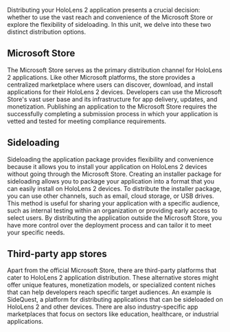Distributing your HoloLens 2 application presents a crucial decision: whether to use the vast reach and convenience of the Microsoft Store or explore the flexibility of sideloading. In this unit, we delve into these two distinct distribution options.

## Microsoft Store

The Microsoft Store serves as the primary distribution channel for HoloLens 2 applications. Like other Microsoft platforms, the store provides a centralized marketplace where users can discover, download, and install applications for their HoloLens 2 devices. Developers can use the Microsoft Store's vast user base and its infrastructure for app delivery, updates, and monetization. Publishing an application to the Microsoft Store requires the successfully completing a submission process in which your application is vetted and tested for meeting compliance requirements.

## Sideloading

Sideloading the application package provides flexibility and convenience because it allows you to install your application on HoloLens 2 devices without going through the Microsoft Store. Creating an installer package for sideloading allows you to package your application into a format that you can easily install on HoloLens 2 devices. To distribute the installer package, you can use other channels, such as email, cloud storage, or USB drives. This method is useful for sharing your application with a specific audience, such as internal testing within an organization or providing early access to select users. By distributing the application outside the Microsoft Store, you have more control over the deployment process and can tailor it to meet your specific needs.

## Third-party app stores

Apart from the official Microsoft Store, there are third-party platforms that cater to HoloLens 2 application distribution. These alternative stores might offer unique features, monetization models, or specialized content niches that can help developers reach specific target audiences. An example is SideQuest, a platform for distributing applications that can be sideloaded on HoloLens 2 and other devices. There are also industry-specific app marketplaces that focus on sectors like education, healthcare, or industrial applications.
